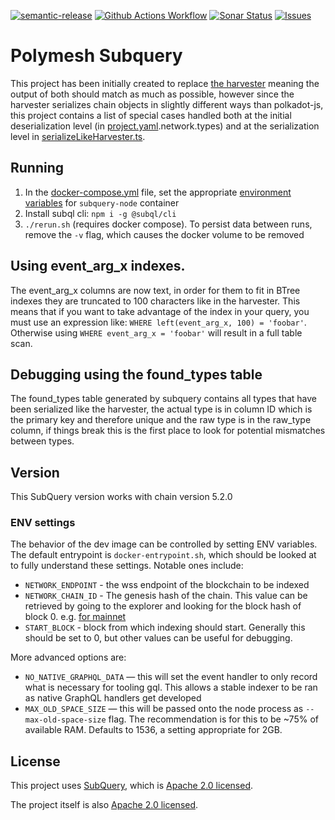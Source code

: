 [![semantic-release](https://img.shields.io/badge/%20%20%F0%9F%93%A6%F0%9F%9A%80-semantic--release-e10079.svg)](https://github.com/semantic-release/semantic-release)
[![Github Actions Workflow](https://github.com/PolymeshAssociation/polymesh-subquery/actions/workflows/main.yml/badge.svg)](https://github.com/PolymeshAssociation/polymesh-subquery/actions)
[![Sonar Status](https://sonarcloud.io/api/project_badges/measure?project=PolymeshAssociation_polymesh-subquery&metric=alert_status)](https://sonarcloud.io/summary/new_code?id=PolymeshAssociation_polymesh-subquery)
[![Issues](https://img.shields.io/github/issues/PolymeshAssociation/polymesh-subquery)](https://github.com/PolymeshAssociation/polymesh-subquery/issues)

# Polymesh Subquery

This project has been initially created to replace [the harvester](https://github.com/PolymathNetwork/polkascan-pre-harvester) meaning the output of both should match as much as possible, however since the harvester serializes chain objects in slightly different ways than polkadot-js, this project contains a list of special cases handled both at the initial deserialization level (in [project.yaml](project.yaml).network.types) and at the serialization level in [serializeLikeHarvester.ts](src/mappings/serializeLikeHarvester.ts).

## Running

1. In the [docker-compose.yml](docker-compose.yml) file, set the appropriate [environment variables](#env-settings) for `subquery-node` container
2. Install subql cli: `npm i -g @subql/cli`
3. `./rerun.sh` (requires docker compose). To persist data between runs, remove the `-v` flag, which causes the docker volume to be removed

## Using event_arg_x indexes.

The event_arg_x columns are now text, in order for them to fit in BTree indexes they are truncated to 100 characters like in the harvester.
This means that if you want to take advantage of the index in your query, you must use an expression like: `WHERE left(event_arg_x, 100) = 'foobar'`.
Otherwise using `WHERE event_arg_x = 'foobar'` will result in a full table scan.

## Debugging using the found_types table

The found_types table generated by subquery contains all types that have been serialized like the harvester, the actual type is in column ID which is the primary key and therefore unique and the raw type is in the raw_type column, if things break this is the first place to look for potential mismatches between types.

## Version

This SubQuery version works with chain version 5.2.0

### ENV settings

The behavior of the dev image can be controlled by setting ENV variables. The default entrypoint is `docker-entrypoint.sh`, which should be looked at to fully understand these settings. Notable ones include:

- `NETWORK_ENDPOINT` - the wss endpoint of the blockchain to be indexed
- `NETWORK_CHAIN_ID` - The genesis hash of the chain. This value can be retrieved by going to the explorer and looking for the block hash of block 0. e.g. [for mainnet](https://mainnet-app.polymesh.network/#/explorer/query/0)
- `START_BLOCK` - block from which indexing should start. Generally this should be set to 0, but other values can be useful for debugging.

More advanced options are:

- `NO_NATIVE_GRAPHQL_DATA` — this will set the event handler to only record what is necessary for tooling gql. This allows a stable indexer to be ran as native GraphQL handlers get developed
- `MAX_OLD_SPACE_SIZE` — this will be passed onto the node process as `--max-old-space-size` flag. The recommendation is for this to be ~75% of available RAM. Defaults to 1536, a setting appropriate for 2GB.

## License

This project uses [SubQuery](https://github.com/subquery/subql), which is [Apache 2.0 licensed](./LICENSE).

The project itself is also [Apache 2.0 licensed](./LICENSE).

